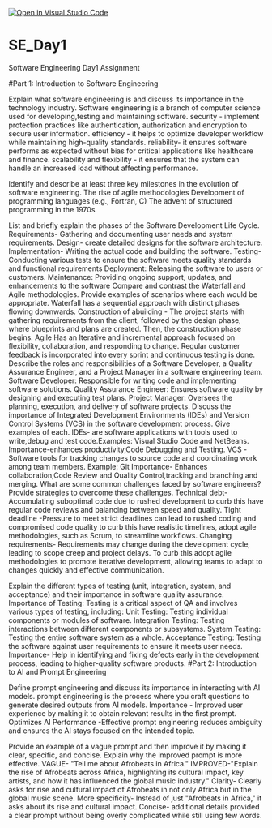 [![Open in Visual Studio Code](https://classroom.github.com/assets/open-in-vscode-2e0aaae1b6195c2367325f4f02e2d04e9abb55f0b24a779b69b11b9e10269abc.svg)](https://classroom.github.com/online_ide?assignment_repo_id=18391065&assignment_repo_type=AssignmentRepo)
# SE_Day1
Software Engineering Day1 Assignment

#Part 1: Introduction to Software Engineering

Explain what software engineering is and discuss its importance in the technology industry.
Software engineering is a branch of computer science used for developing,testing and maintaining software.
security - implement protection practices like authentication, authorization and encryption to secure user information.
efficiency - it helps to optimize developer workflow while maintaining high-quality standards.
reliability- it ensures software performs as expected without bias for critical applications like healthcare and finance. 
scalability and flexibility - it ensures that the system can handle an increased load without affecting performance.

Identify and describe at least three key milestones in the evolution of software engineering.
The rise of agile methodologies
Development of programming languages (e.g., Fortran, C)
The advent of structured programming in the 1970s

List and briefly explain the phases of the Software Development Life Cycle.
Requirements- Gathering and documenting user needs and system requirements.
Design- create detailed designs for the software architecture.
Implementation- Writing the actual code and building the software.
Testing- Conducting various tests to ensure the software meets quality standards and functional requirements
Deployment: Releasing the software to users or customers.
Maintenance: Providing ongoing support, updates, and enhancements to the software 
Compare and contrast the Waterfall and Agile methodologies. Provide examples of scenarios where each would be appropriate.
Waterfall has a sequential approach with distinct phases flowing downwards.
Construction of abuilding -  The project starts with gathering requirements from the client, followed by the design phase, where blueprints and plans are created. Then, the construction phase begins.
Agile Has an Iterative and incremental approach focused on flexibility, collaboration, and responding to change.
 Regular customer feedback is incorporated into every sprint and continuous testing is done.
Describe the roles and responsibilities of a Software Developer, a Quality Assurance Engineer, and a Project Manager in a software engineering team.
Software Developer: Responsible for writing code and implementing software solutions.
Quality Assurance Engineer: Ensures software quality by designing and executing test plans.
 Project Manager: Oversees the planning, execution, and delivery of software projects.
Discuss the importance of Integrated Development Environments (IDEs) and Version Control Systems (VCS) in the software development process. Give examples of each.
IDEs- are software applications with tools used to write,debug and test code.Examples: Visual Studio Code and NetBeans.
Importance-enhances productivity,Code Debugging and Testing.
VCS -Software tools for tracking changes to source code and coordinating work among team members. Example: Git
Importance- Enhances collaboration,Code Review and Quality Control,tracking and branching and merging.
What are some common challenges faced by software engineers? Provide strategies to overcome these challenges.
Technical debt- Accumulating suboptimal code due to rushed development to curb this have regular code reviews and balancing between speed and quality.
Tight deadline -Pressure to meet strict deadlines can lead to rushed coding and compromised code quality to curb this have realistic timelines,
adopt agile methodologies, such as Scrum, to streamline workflows.
Changing requirements- Requirements may change during the development cycle, leading to scope creep and project delays. To curb this adopt agile methodologies to promote iterative development, allowing teams to adapt to changes quickly  and effective communication.

Explain the different types of testing (unit, integration, system, and acceptance) and their importance in software quality assurance.
 Importance of Testing: Testing is a critical aspect of QA and involves various types of testing, including:
  Unit Testing: Testing individual components or modules of software.
  Integration Testing: Testing interactions between different components or subsystems.
  System Testing: Testing the entire software system as a whole.
  Acceptance Testing: Testing the software against user requirements to ensure it meets user needs.
Importance- Help in identifying and fixing defects early in the development process, leading to higher-quality software products.
#Part 2: Introduction to AI and Prompt Engineering


Define prompt engineering and discuss its importance in interacting with AI models.
 prompt engineering  is the process where you craft questions to generate desired outputs from AI models.
Importance - Improved user experience by making it to obtain relevant results in the first prompt.
 Optimizes AI Performance -Effective prompt engineering reduces ambiguity and ensures the AI stays focused on the intended topic.

Provide an example of a vague prompt and then improve it by making it clear, specific, and concise. Explain why the improved prompt is more effective.
VAGUE- "Tell me about Afrobeats in Africa."
IMPROVED-"Explain the rise of Afrobeats across Africa, highlighting its cultural impact, key artists, and how it has influenced the global music industry."
Clarity- Clearly asks for  rise and cultural impact of Afrobeats in not only Africa but in the global music scene.
More specificity- Instead of just "Afrobeats in Africa," it asks about its rise and cultural impact.
Concise- additional details provided a clear prompt without being overly complicated while still using few words.
